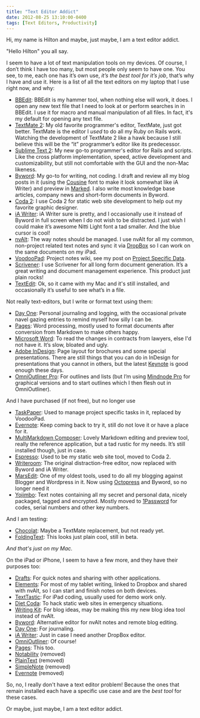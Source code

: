 ```yaml
---
title: "Text Editor Addict"
date: 2012-08-25 13:10:00-0400
tags: [Text Editors, Productivity]
---
```


Hi, my name is Hilton and maybe, just maybe, I am a text editor addict.

"Hello Hilton" you all say.

I seem to have a lot of text manipulation tools on my devices. Of course, I don’t think I have too many, but most people only seem to have one. You see, to me, each one has it’s own use, *it’s the best tool for it’s job*, that’s why I have and use it. Here is a list of all the text editors on my laptop that I use right now, and why:

- [BBEdit](http://www.barebones.com/products/bbedit/index.html): BBEdit is my hammer tool, when nothing else will work, it does. I open any new text file that I need to look at or perform searches in in BBEdit. I use it for macro and manual manipulation of all files. In fact, it's my default for opening any text file.
- [TextMate 2](http://blog.macromates.com/2011/textmate-2-0-alpha/): My old favorite programmer's editor, TextMate, just got better. TextMate is the editor I *used* to do all my Ruby on Rails work. Watching the development of TextMate 2 like a hawk because I still believe this will be the “it” programmer’s editor like its predecessor.
- [Sublime Text 2](http://www.sublimetext.com): My new go-to programmer's editor for Rails and scripts. Like the cross platform implementation, speed, active development and customizability, but still not comfortable with the GUI and the non-Mac likeness.
- [Byword](http://bywordapp.com): My go-to for writing, not coding. I draft and review all my blog posts in it (using the [Cousine](http://www.google.com/webfonts/specimen/Cousine) font to make it look somewhat like iA Writer) and preview in [Marked](http://markedapp.com). I also write most knowledge base articles, company news and short-form documents in Byword.
- [Coda 2](https://panic.com/coda/): I use Coda 2 for static web site development to help out my favorite graphic designer.
- [iA Writer](http://www.iawriter.com): iA Writer sure is pretty, and I occasionally use it instead of Byword in full screen when I do not wish to be distracted. I just wish I could make it’s awesome Nitti Light font a tad smaller. And the blue cursor is cool!
- [nvAlt](http://brettterpstra.com/project/nvalt/): The way notes should be managed. I use nvAlt for all my common, non-project related text notes and sync it via [DropBox](http://www.dropbox.com) so I can work on the same documents on my iPad.
- [VoodooPad](http://flyingmeat.com/voodoopad/): Project notes wiki, see my post on [Project Specific Data](https://hiltmon.com/blog/2012/05/27/project-specific-data/).
- [Scrivener](http://www.literatureandlatte.com/scrivener.php): I use Scrivener for all long form document generation. It’s a great writing and document management experience. This product just plain rocks!
- [TextEdit](http://support.apple.com/kb/HT2523): Ok, so it came with my Mac and it's still installed, and occasionally it’s useful to see what’s in a file.

Not really text-editors, but I write or format text using them:

- [Day One](http://dayoneapp.com): Personal journaling and logging, with the occasional private navel gazing entries to remind myself how silly I can be.
- [Pages](http://www.apple.com/iwork/pages/): Word processing, mostly used to format documents after conversion from Markdown to make others happy.
- [Microsoft Word](http://www.microsoft.com/mac/products): To read the changes in contracts from lawyers, else I'd not have it. It’s slow, bloated and ugly.
- [Adobe InDesign](http://www.adobe.com/products/indesign.html): Page layout for brochures and some special presentations. There are still things that you can do in InDesign for presentations that you cannot in others, but the latest [Keynote](http://www.apple.com/iwork/keynote/) is good enough these days.
- [OmniOutliner Pro](http://www.omnigroup.com/products/omnioutliner/): For outlines and lists (but I’m using [Mindnode Pro](http://mindnode.com) for graphical versions and to start outlines which I then flesh out in OmniOutliner).

And I have purchased (if not free), but no longer use

- [TaskPaper](http://www.hogbaysoftware.com/products/taskpaper): Used to manage project specific tasks in it, replaced by VoodooPad.
- [Evernote](http://evernote.com): Keep coming back to try it, still do not love it or have a place for it.
- [MultiMarkdown Composer](http://multimarkdown.com): Lovely Markdown editing and preview tool, really the reference application, but a tad rustic for my needs. It’s still installed though, just in case.
- [Espresso](http://macrabbit.com/espresso/): Used to be my static web site tool, moved to Coda 2.
- [Writeroom](http://www.hogbaysoftware.com/products/writeroom/): The original distraction-free editor, now replaced with Byword and iA Writer.
- [MarsEdit](http://www.red-sweater.com/marsedit/): One of my oldest tools, used to do all my blogging against Blogger and Wordpress in it. Now using [Octopress](http://octopress.org) and Byword, so no longer need it
- [Yojimbo](http://www.barebones.com/products/yojimbo/): Text notes containing all my secret and personal data, nicely packaged, tagged and encrypted. Mostly moved to [1Password](https://agilebits.com/onepassword) for codes, serial numbers and other key numbers.

And I am testing:

- [Chocolat](http://chocolatapp.com): Maybe a TextMate replacement, but not ready yet.
- [FoldingText](http://www.foldingtext.com): This looks just plain cool, still in beta.

*And that's just on my Mac.*

On the iPad or iPhone, I seem to have a few more, and they have their purposes too:

- [Drafts](http://agiletortoise.com/drafts): For quick notes and sharing with other applications.
- [Elements](http://www.secondgearsoftware.com/elements/): For most of my tablet writing, linked to Dropbox and shared with nvAlt, so I can start and finish notes on both devices.
- [TextTastic](http://www.textasticapp.com): For iPad coding, usually used for demo work only.
- [Diet Coda](https://panic.com/coda/): To hack static web sites in emergency situations.
- [Writing Kit](http://getwritingkit.com): For blog ideas, may be making this my new blog idea tool instead of nvAlt.
- [Byword](http://bywordapp.com): Alternative editor for nvAlt notes and remote blog editing.
- [Day One](http://dayoneapp.com): For journaling.
- [iA Writer](http://www.iawriter.com): Just in case I need another DropBox editor.
- [OmniOutliner](http://www.omnigroup.com/products/omnioutliner/): Of course!
- [Pages](http://www.apple.com/iwork/pages/): This too.
- [Notability](http://www.gingerlabs.com/cont/notability.php) (removed)
- [PlainText](http://www.hogbaysoftware.com/products/plaintext) (removed)
- [SimpleNote](http://simplenoteapp.com) (removed)
- [Evernote](http://evernote.com) (removed)

So, no, I really don't have a text editor problem! Because the ones that remain installed each have a specific use case and are the *best tool* for these cases.

Or maybe, just maybe, I am a text editor addict.
